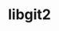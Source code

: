 ---
title: "libgit2"
layout: cache
categories: [package, develop-2023-10-08]
meta: {"versions": ["1.7.0"], "compilers": ["apple-clang@=14.0.0", "gcc@=11.3.0", "gcc@=11.4.0", "gcc@=7.5.0", "gcc@=9.4.0", "oneapi@=2023.2.1"], "oss": ["ubuntu18.04", "ubuntu20.04", "ubuntu22.04", "ventura"], "platforms": ["darwin", "linux"], "targets": ["aarch64", "ppc64le", "x86_64_v3"], "stacks": ["e4s", "e4s-arm", "e4s-oneapi", "e4s-power", "ml-darwin-aarch64-mps", "ml-linux-x86_64-cpu", "ml-linux-x86_64-cuda", "ml-linux-x86_64-rocm", "radiuss", "root"], "num_specs": 7, "num_specs_by_stack": {"root": 7, "ml-darwin-aarch64-mps": 1, "radiuss": 1, "e4s-arm": 1, "e4s-power": 1, "e4s": 1, "e4s-oneapi": 1, "ml-linux-x86_64-rocm": 1, "ml-linux-x86_64-cuda": 1, "ml-linux-x86_64-cpu": 1}}
spec_details: [{"hash": "jruzmpsp3yfnhaolh24haiqphljnztn7", "compiler": "apple-clang@=14.0.0", "versions": ["1.7.0"], "os": "ventura", "platform": "darwin", "target": "aarch64", "variants": ["build_system=cmake", "build_type=Release", "~curl", "generator=make", "https=system", "~ipo", "+mmap", "+ssh"], "stacks": ["root", "ml-darwin-aarch64-mps"], "size": "-", "tarball": "https://binaries.spack.io/develop-2023-10-08/build_cache/darwin-ventura-aarch64/apple-clang-14.0.0/libgit2-1.7.0/darwin-ventura-aarch64-apple-clang-14.0.0-libgit2-1.7.0-jruzmpsp3yfnhaolh24haiqphljnztn7.spack"}, {"hash": "ggfdx3ebuarehl32niavo76rfhhmhb63", "compiler": "gcc@=7.5.0", "versions": ["1.7.0"], "os": "ubuntu18.04", "platform": "linux", "target": "x86_64_v3", "variants": ["build_system=cmake", "build_type=Release", "~curl", "generator=make", "https=system", "~ipo", "+mmap", "+ssh"], "stacks": ["root", "radiuss"], "size": "-", "tarball": "https://binaries.spack.io/develop-2023-10-08/build_cache/linux-ubuntu18.04-x86_64_v3/gcc-7.5.0/libgit2-1.7.0/linux-ubuntu18.04-x86_64_v3-gcc-7.5.0-libgit2-1.7.0-ggfdx3ebuarehl32niavo76rfhhmhb63.spack"}, {"hash": "e4d33js7avb7ielxnvjckkihs4yrsjyq", "compiler": "gcc@=11.4.0", "versions": ["1.7.0"], "os": "ubuntu20.04", "platform": "linux", "target": "aarch64", "variants": ["build_system=cmake", "build_type=Release", "~curl", "generator=make", "https=system", "~ipo", "+mmap", "+ssh"], "stacks": ["root", "e4s-arm"], "size": "-", "tarball": "https://binaries.spack.io/develop-2023-10-08/build_cache/linux-ubuntu20.04-aarch64/gcc-11.4.0/libgit2-1.7.0/linux-ubuntu20.04-aarch64-gcc-11.4.0-libgit2-1.7.0-e4d33js7avb7ielxnvjckkihs4yrsjyq.spack"}, {"hash": "l5oo3kunvelpbt3hkhqu4thpfqxkwyfj", "compiler": "gcc@=9.4.0", "versions": ["1.7.0"], "os": "ubuntu20.04", "platform": "linux", "target": "ppc64le", "variants": ["build_system=cmake", "build_type=Release", "~curl", "generator=make", "https=system", "~ipo", "+mmap", "+ssh"], "stacks": ["root", "e4s-power"], "size": "-", "tarball": "https://binaries.spack.io/develop-2023-10-08/build_cache/linux-ubuntu20.04-ppc64le/gcc-9.4.0/libgit2-1.7.0/linux-ubuntu20.04-ppc64le-gcc-9.4.0-libgit2-1.7.0-l5oo3kunvelpbt3hkhqu4thpfqxkwyfj.spack"}, {"hash": "geznzhqtjp7sue6tqtejil5uxfednvyi", "compiler": "gcc@=11.4.0", "versions": ["1.7.0"], "os": "ubuntu20.04", "platform": "linux", "target": "x86_64_v3", "variants": ["build_system=cmake", "build_type=Release", "~curl", "generator=make", "https=system", "~ipo", "+mmap", "+ssh"], "stacks": ["root", "e4s"], "size": "-", "tarball": "https://binaries.spack.io/develop-2023-10-08/build_cache/linux-ubuntu20.04-x86_64_v3/gcc-11.4.0/libgit2-1.7.0/linux-ubuntu20.04-x86_64_v3-gcc-11.4.0-libgit2-1.7.0-geznzhqtjp7sue6tqtejil5uxfednvyi.spack"}, {"hash": "5j2gpyejp346rudnnkur5lhsxjayafmv", "compiler": "oneapi@=2023.2.1", "versions": ["1.7.0"], "os": "ubuntu20.04", "platform": "linux", "target": "x86_64_v3", "variants": ["build_system=cmake", "build_type=Release", "~curl", "generator=make", "https=system", "~ipo", "+mmap", "+ssh"], "stacks": ["e4s-oneapi", "root"], "size": "-", "tarball": "https://binaries.spack.io/develop-2023-10-08/build_cache/linux-ubuntu20.04-x86_64_v3/oneapi-2023.2.1/libgit2-1.7.0/linux-ubuntu20.04-x86_64_v3-oneapi-2023.2.1-libgit2-1.7.0-5j2gpyejp346rudnnkur5lhsxjayafmv.spack"}, {"hash": "uiu4jaaqem2bvjzcav5uazzg5a3pfqgp", "compiler": "gcc@=11.3.0", "versions": ["1.7.0"], "os": "ubuntu22.04", "platform": "linux", "target": "x86_64_v3", "variants": ["build_system=cmake", "build_type=Release", "~curl", "generator=make", "https=system", "~ipo", "+mmap", "+ssh"], "stacks": ["ml-linux-x86_64-rocm", "ml-linux-x86_64-cuda", "root", "ml-linux-x86_64-cpu"], "size": "-", "tarball": "https://binaries.spack.io/develop-2023-10-08/build_cache/linux-ubuntu22.04-x86_64_v3/gcc-11.3.0/libgit2-1.7.0/linux-ubuntu22.04-x86_64_v3-gcc-11.3.0-libgit2-1.7.0-uiu4jaaqem2bvjzcav5uazzg5a3pfqgp.spack"}]
---